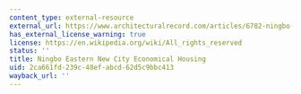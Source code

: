 ```yaml
---
content_type: external-resource
external_url: https://www.architecturalrecord.com/articles/6782-ningbo-eastern-new-city-economical-housing
has_external_license_warning: true
license: https://en.wikipedia.org/wiki/All_rights_reserved
status: ''
title: Ningbo Eastern New City Economical Housing
uid: 2ca661fd-239c-48ef-abcd-62d5c9bbc413
wayback_url: ''
---
```

